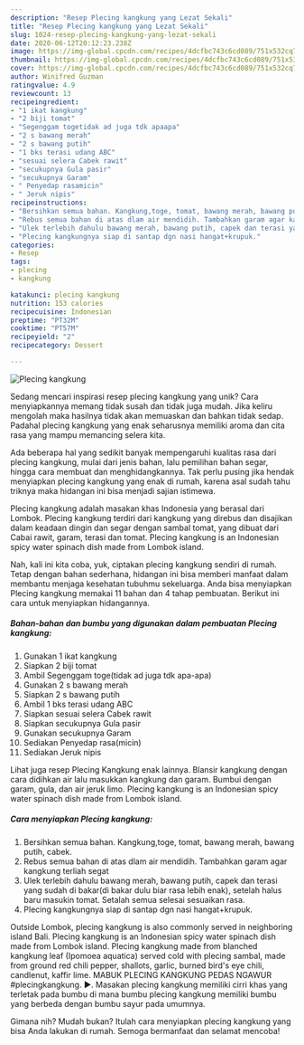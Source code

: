 ```yaml
---
description: "Resep Plecing kangkung yang Lezat Sekali"
title: "Resep Plecing kangkung yang Lezat Sekali"
slug: 1024-resep-plecing-kangkung-yang-lezat-sekali
date: 2020-06-12T20:12:23.238Z
image: https://img-global.cpcdn.com/recipes/4dcfbc743c6cd089/751x532cq70/plecing-kangkung-foto-resep-utama.jpg
thumbnail: https://img-global.cpcdn.com/recipes/4dcfbc743c6cd089/751x532cq70/plecing-kangkung-foto-resep-utama.jpg
cover: https://img-global.cpcdn.com/recipes/4dcfbc743c6cd089/751x532cq70/plecing-kangkung-foto-resep-utama.jpg
author: Winifred Guzman
ratingvalue: 4.9
reviewcount: 13
recipeingredient:
- "1 ikat kangkung"
- "2 biji tomat"
- "Segenggam togetidak ad juga tdk apaapa"
- "2 s bawang merah"
- "2 s bawang putih"
- "1 bks terasi udang ABC"
- "sesuai selera Cabek rawit"
- "secukupnya Gula pasir"
- "secukupnya Garam"
- " Penyedap rasamicin"
- " Jeruk nipis"
recipeinstructions:
- "Bersihkan semua bahan. Kangkung,toge, tomat, bawang merah, bawang putih, cabek."
- "Rebus semua bahan di atas dlam air mendidih. Tambahkan garam agar kangkung terliah segat"
- "Ulek terlebih dahulu bawang merah, bawang putih, capek dan terasi yang sudah di bakar(di bakar dulu biar rasa lebih enak), setelah halus baru masukin tomat. Setalah semua selesai sesuaikan rasa."
- "Plecing kangkungnya siap di santap dgn nasi hangat+krupuk."
categories:
- Resep
tags:
- plecing
- kangkung

katakunci: plecing kangkung 
nutrition: 153 calories
recipecuisine: Indonesian
preptime: "PT32M"
cooktime: "PT57M"
recipeyield: "2"
recipecategory: Dessert

---
```



![Plecing kangkung](https://img-global.cpcdn.com/recipes/4dcfbc743c6cd089/751x532cq70/plecing-kangkung-foto-resep-utama.jpg)

Sedang mencari inspirasi resep plecing kangkung yang unik? Cara menyiapkannya memang tidak susah dan tidak juga mudah. Jika keliru mengolah maka hasilnya tidak akan memuaskan dan bahkan tidak sedap. Padahal plecing kangkung yang enak seharusnya memiliki aroma dan cita rasa yang mampu memancing selera kita.

Ada beberapa hal yang sedikit banyak mempengaruhi kualitas rasa dari plecing kangkung, mulai dari jenis bahan, lalu pemilihan bahan segar, hingga cara membuat dan menghidangkannya. Tak perlu pusing jika hendak menyiapkan plecing kangkung yang enak di rumah, karena asal sudah tahu triknya maka hidangan ini bisa menjadi sajian istimewa.

Plecing kangkung adalah masakan khas Indonesia yang berasal dari Lombok. Plecing kangkung terdiri dari kangkung yang direbus dan disajikan dalam keadaan dingin dan segar dengan sambal tomat, yang dibuat dari Cabai rawit, garam, terasi dan tomat. Plecing kangkung is an Indonesian spicy water spinach dish made from Lombok island.


Nah, kali ini kita coba, yuk, ciptakan plecing kangkung sendiri di rumah. Tetap dengan bahan sederhana, hidangan ini bisa memberi manfaat dalam membantu menjaga kesehatan tubuhmu sekeluarga. Anda bisa menyiapkan Plecing kangkung memakai 11 bahan dan 4 tahap pembuatan. Berikut ini cara untuk menyiapkan hidangannya.

<!--inarticleads1-->

##### Bahan-bahan dan bumbu yang digunakan dalam pembuatan Plecing kangkung:

1. Gunakan 1 ikat kangkung
1. Siapkan 2 biji tomat
1. Ambil Segenggam toge(tidak ad juga tdk apa-apa)
1. Gunakan 2 s bawang merah
1. Siapkan 2 s bawang putih
1. Ambil 1 bks terasi udang ABC
1. Siapkan sesuai selera Cabek rawit
1. Siapkan secukupnya Gula pasir
1. Gunakan secukupnya Garam
1. Sediakan  Penyedap rasa(micin)
1. Sediakan  Jeruk nipis


Lihat juga resep Plecing Kangkung enak lainnya. Blansir kangkung dengan cara didihkan air lalu masukkan kangkung dan garam. Bumbui dengan garam, gula, dan air jeruk limo. Plecing kangkung is an Indonesian spicy water spinach dish made from Lombok island. 

<!--inarticleads2-->

##### Cara menyiapkan Plecing kangkung:

1. Bersihkan semua bahan. Kangkung,toge, tomat, bawang merah, bawang putih, cabek.
1. Rebus semua bahan di atas dlam air mendidih. Tambahkan garam agar kangkung terliah segat
1. Ulek terlebih dahulu bawang merah, bawang putih, capek dan terasi yang sudah di bakar(di bakar dulu biar rasa lebih enak), setelah halus baru masukin tomat. Setalah semua selesai sesuaikan rasa.
1. Plecing kangkungnya siap di santap dgn nasi hangat+krupuk.


Outside Lombok, plecing kangkung is also commonly served in neighboring island Bali. Plecing kangkung is an Indonesian spicy water spinach dish made from Lombok island. Plecing kangkung made from blanched kangkung leaf (Ipomoea aquatica) served cold with plecing sambal, made from ground red chili pepper, shallots, garlic, burned bird&#39;s eye chili, candlenut, kaffir lime. MABUK PLECING KANGKUNG PEDAS NGAWUR #plecingkangkung. ►. Masakan plecing kangkung memiliki cirri khas yang terletak pada bumbu di mana bumbu plecing kangkung memiliki bumbu yang berbeda dengan bumbu sayur pada umumnya. 

Gimana nih? Mudah bukan? Itulah cara menyiapkan plecing kangkung yang bisa Anda lakukan di rumah. Semoga bermanfaat dan selamat mencoba!
